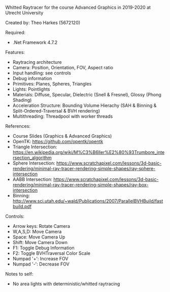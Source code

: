 Whitted Raytracer for the course Advanced Graphics in 2019-2020 at Utrecht University

Created by:
Theo Harkes (5672120)

Required:
- .Net Framework 4.7.2

Features:
- Raytracing architecture
- Camera: Position, Orientation, FOV, Aspect ratio
- Input handling: see controls
- Debug information
- Primitives: Planes, Spheres, Triangles
- Lights: Pointlights
- Materials: Diffuse, Specular, Dielectric (Snell & Fresnel), Glossy (Phong Shading)
- Acceleration Structure: Bounding Volume Hierachy (SAH & Binning & Split-Ordered-Traversal & BVH rendering)
- Multithreading: Threadpool with worker threads

References:
- Course Slides (Graphics & Advanced Graphics)
- OpenTK: https://github.com/opentk/opentk
- Triangle Intersection: https://en.wikipedia.org/wiki/M%C3%B6ller%E2%80%93Trumbore_intersection_algorithm
- Sphere Intersection: https://www.scratchapixel.com/lessons/3d-basic-rendering/minimal-ray-tracer-rendering-simple-shapes/ray-sphere-intersection
- AABB Intersection: https://www.scratchapixel.com/lessons/3d-basic-rendering/minimal-ray-tracer-rendering-simple-shapes/ray-box-intersection
- Binning: http://www.sci.utah.edu/~wald/Publications/2007/ParallelBVHBuild/fastbuild.pdf

Controls:
- Arrow keys:   Rotate Camera
- W,A,S,D:      Move Camera
- Space:        Move Camera Up
- Shift:        Move Camera Down
- F1:           Toggle Debug Information
- F2:           Toggle BVHTraversal Color Scale
- Numpad '+':   Increase FOV
- Numpad '-':   Decrease FOV

Notes to self:
- No area lights with deterministic/whitted raytracing